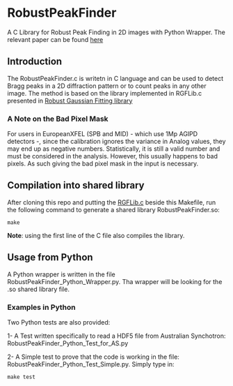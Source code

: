 # RobustPeakFinder
A C Library for Robust Peak Finding in 2D images with Python Wrapper. The relevant paper can be found [here](http://scripts.iucr.org/cgi-bin/paper?S1600576717014340)

## Introduction
The RobustPeakFinder.c is writetn in C language and can be used to detect Bragg peaks in a 2D diffraction pattern or to count peaks in any other image. The method is based on the library implemented in RGFLib.c presented in [Robust Gaussian Fitting library](https://github.com/ARSadri/RGFLib)

### A Note on the Bad Pixel Mask
For users in EuropeanXFEL (SPB and MID) - which use 1Mp AGIPD detectors -, since the calibration ignores the variance in Analog values, they may end up as negative numbers. Statistically, it is still a valid number and must be considered in the analysis. However, this usually happens to bad pixels. As such giving the bad pixel mask in the input is necessary.

## Compilation into shared library
After cloning this repo and putting the [RGFLib.c](https://raw.githubusercontent.com/ARSadri/RobustGaussianFittingLibrary/master/RobustGaussianFittingLibrary/RGFLib.c) beside this Makefile, run the following command to generate a shared library RobustPeakFinder.so:
```
make
```
**Note**: using the first line of the C file also compiles the library.
## Usage from Python
A Python wrapper is written in the file RobustPeakFinder_Python_Wrapper.py. Tha wrapper will be looking for the .so shared library file.

### Examples in Python 
Two Python tests are also provided:

1- A Test written specifically to read a HDF5 file from Australian Synchotron:
RobustPeakFinder_Python_Test_for_AS.py

2- A Simple test to prove that the code is working in the file: RobustPeakFinder_Python_Test_Simple.py.
Simply type in:
```
make test
```
